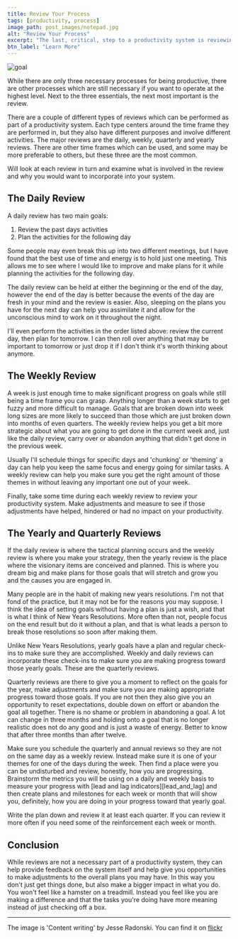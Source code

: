 ```yaml
---
title: Review Your Process
tags: [productivity, process]
image_path: post_images/notepad.jpg
alt: "Review Your Process"
excerpt: "The last, critical, step to a productivity system is reviewing"
btn_label: "Learn More"
---
```

![goal][image]

While there are only three necessary processes for being productive, there are other processes which are still necessary if you want to operate at the highest level. Next to the three essentials, the next most important is the review.

There are a couple of different types of reviews which can be performed as part of a productivity system. Each type centers around the time frame they are performed in, but they also have different purposes and involve different activities. The major reviews are the daily, weekly, quarterly and yearly reviews. There are other time frames which can be used, and some may be more preferable to others, but these three are the most common.

Will look at each review in turn and examine what is involved in the review and why you would want to incorporate into your system.

## The Daily Review

A daily review has two main goals:

1. Review the past days activities
2. Plan the activities for the following day

Some people may even break this up into two different meetings, but I have found that the best use of time and energy is to hold just one meeting. This allows me to see where I would like to improve and make plans for it while planning the activities for the following day. 

The daily review can be held at either the beginning or the end of the day, however the end of the day is better because the events of the day are fresh in your mind and the review is easier. Also, sleeping on the plans you have for the next day can help you assimilate it and allow for the unconscious mind to work on it throughout the night. 

I'll even perform the activities in the order listed above: review the current day, then plan for tomorrow. I can then roll over anything that may be important to tomorrow or just drop it if I don't think it's worth thinking about anymore.

## The Weekly Review

A week is just enough time to make significant progress on goals while still being a time frame you can grasp. Anything longer than a week starts to get fuzzy and more difficult to manage. Goals that are broken down into week long sizes are more likely to succeed than those which are just broken down into months of even quarters. The weekly review helps you get a bit more strategic about what you are going to get done in the current week and, just like the daily review, carry over or abandon anything that didn't get done in the previous week. 

Usually I'll schedule things for specific days and 'chunking' or 'theming' a day can help you keep the same focus and energy going for similar tasks. A weekly review can help you make sure you get the right amount of those themes in without leaving any important one out of your week.

Finally, take some time during each weekly review to review your productivity system. Make adjustments and measure to see if those adjustments have helped, hindered or had no impact on your productivity.

## The Yearly and Quarterly Reviews

If the daily review is where the tactical planning occurs and the weekly review is where you make your strategy, then the yearly review is the place where the visionary items are conceived and planned. This is where you dream big and make plans for those goals that will stretch and grow you and the causes you are engaged in.

Many people are in the habit of making new years resolutions. I'm not that fond of the practice, but it may not be for the reasons you may suppose. I think the idea of setting goals without having a plan is just a wish, and that is what I think of New Years Resolutions. More often than not, people focus on the end result but do it without a plan, and that is what leads a person to break those resolutions so soon after making them.

Unlike New Years Resolutions, yearly goals have a plan and regular check-ins to make sure they are accomplished. Weekly and daily reviews can incorporate these check-ins to make sure you are making progress toward those yearly goals. These are the quarterly reviews.

Quarterly reviews are there to give you a moment to reflect on the goals for the year, make adjustments and make sure you are making appropriate progress toward those goals. If you are not then they also give you an opportunity to reset expectations, double down on effort or abandon the goal all together. There is no shame or problem in abandoning a goal. A lot can change in three months and holding onto a goal that is no longer realistic does not do any good and is just a waste of energy. Better to know that after three months than after twelve.

Make sure you schedule the quarterly and annual reviews so they are not on the same day as a weekly review. Instead make sure it is one of your themes for one of the days during the week. Then find a place were you can be undisturbed and review, honestly, how you are progressing. Brainstorm the metrics you will be using on a daily and weekly basis to measure your progress with [lead and lag indicators][lead_and_lag] and then create plans and milestones for each week or month that will show you, definitely, how you are doing in your progress toward that yearly goal.

Write the plan down and review it at least each quarter. If you can review it more often if you need some of the reinforcement each week or month.

## Conclusion

While reviews are not a necessary part of a productivity system, they can help provide feedback on the system itself and help give you opportunities to make adjustments to the overall plans you may have. In this way you don't just get things done, but also make a bigger impact in what you do. You won't feel like a hamster on a treadmill. Instead you feel like you are making a difference and that the tasks you're doing have more meaning instead of just checking off a box.

---
The image is 'Content writing' by Jesse Radonski. You can find it on [flickr][flickr]

[flickr]: https://www.flickr.com/photos/freshfullyrad/7687693390
[image]: post_images/notepad.jpg
